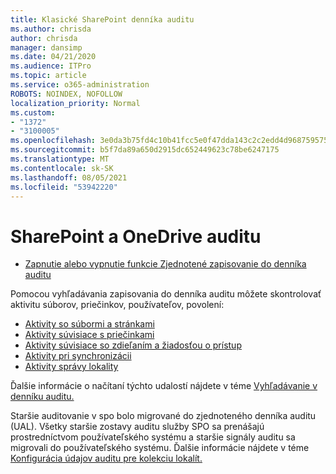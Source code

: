```yaml
---
title: Klasické SharePoint denníka auditu
ms.author: chrisda
author: chrisda
manager: dansimp
ms.date: 04/21/2020
ms.audience: ITPro
ms.topic: article
ms.service: o365-administration
ROBOTS: NOINDEX, NOFOLLOW
localization_priority: Normal
ms.custom:
- "1372"
- "3100005"
ms.openlocfilehash: 3e0da3b75fd4c10b41fcc5e0f47dda143c2c2edd4d9687595759c1fa2b4804eb
ms.sourcegitcommit: b5f7da89a650d2915dc652449623c78be6247175
ms.translationtype: MT
ms.contentlocale: sk-SK
ms.lasthandoff: 08/05/2021
ms.locfileid: "53942220"
---
```

# <a name="sharepoint-and-onedrive-audit-logs"></a>SharePoint a OneDrive auditu

* [Zapnutie alebo vypnutie funkcie Zjednotené zapisovanie do denníka auditu](https://docs.microsoft.com/microsoft-365/compliance/turn-audit-log-search-on-or-off) 

Pomocou vyhľadávania zapisovania do denníka auditu môžete skontrolovať aktivitu súborov, priečinkov, používateľov, povolení:

* [Aktivity so súbormi a stránkami](https://docs.microsoft.com/microsoft-365/compliance/search-the-audit-log-in-security-and-compliance)
* [Aktivity súvisiace s priečinkami](https://docs.microsoft.com/microsoft-365/compliance/search-the-audit-log-in-security-and-compliance#folder-activities)
* [Aktivity súvisiace so zdieľaním a žiadosťou o prístup](https://docs.microsoft.com/microsoft-365/compliance/search-the-audit-log-in-security-and-compliance#sharing-and-access-request-activities)
* [Aktivity pri synchronizácii](https://docs.microsoft.com/microsoft-365/compliance/search-the-audit-log-in-security-and-compliance#synchronization-activities)
* [Aktivity správy lokality](https://docs.microsoft.com/microsoft-365/compliance/search-the-audit-log-in-security-and-compliance#site-administration-activities)

Ďalšie informácie o načítaní týchto udalostí nájdete v téme [Vyhľadávanie v denníku auditu.](https://docs.microsoft.com/microsoft-365/compliance/search-the-audit-log-in-security-and-compliance#search-the-audit-log)

Staršie auditovanie v spo bolo migrované do zjednoteného denníka auditu (UAL). Všetky staršie zostavy auditu služby SPO sa prenášajú prostredníctvom používateľského systému a staršie signály auditu sa migrovali do používateľského systému. Ďalšie informácie nájdete v téme [Konfigurácia údajov auditu pre kolekciu lokalít.](https://support.office.com/article/Configure-audit-settings-for-a-site-collection-A9920C97-38C0-44F2-8BCB-4CF1E2AE22D2)
